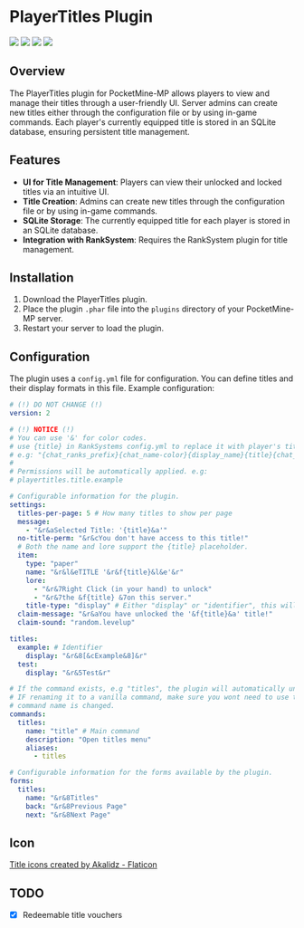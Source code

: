 # PlayerTitles Plugin
[![](https://poggit.pmmp.io/shield.state/PlayerTitles)](https://poggit.pmmp.io/p/PlayerTitles)
<a href="https://poggit.pmmp.io/p/PlayerTitles"><img src="https://poggit.pmmp.io/shield.state/PlayerTitles"></a>
[![](https://poggit.pmmp.io/shield.api/PlayerTitles)](https://poggit.pmmp.io/p/PlayerTitles)
<a href="https://poggit.pmmp.io/p/PlayerTitles"><img src="https://poggit.pmmp.io/shield.api/PlayerTitles"></a>
## Overview

The PlayerTitles plugin for PocketMine-MP allows players to view and manage their titles through a user-friendly UI. Server admins can create new titles either through the configuration file or by using in-game commands. Each player's currently equipped title is stored in an SQLite database, ensuring persistent title management.

## Features

- **UI for Title Management**: Players can view their unlocked and locked titles via an intuitive UI.
- **Title Creation**: Admins can create new titles through the configuration file or by using in-game commands.
- **SQLite Storage**: The currently equipped title for each player is stored in an SQLite database.
- **Integration with RankSystem**: Requires the RankSystem plugin for title management.

## Installation

1. Download the PlayerTitles plugin.
2. Place the plugin `.phar` file into the `plugins` directory of your PocketMine-MP server.
3. Restart your server to load the plugin.

## Configuration

The plugin uses a `config.yml` file for configuration. You can define titles and their display formats in this file. Example configuration:

```yaml
# (!) DO NOT CHANGE (!)
version: 2

# (!) NOTICE (!)
# You can use '&' for color codes.
# use {title} in RankSystems config.yml to replace it with player's title
# e.g: "{chat_ranks_prefix}{chat_name-color}{display_name}{title}{chat_format}{message}"
#
# Permissions will be automatically applied. e.g:
# playertitles.title.example

# Configurable information for the plugin.
settings:
  titles-per-page: 5 # How many titles to show per page
  message:
    - "&r&aSelected Title: '{title}&a'"
  no-title-perm: "&r&cYou don't have access to this title!"
  # Both the name and lore support the {title} placeholder.
  item:
    type: "paper"
    name: "&r&l&eTITLE '&r&f{title}&l&e'&r"
    lore: 
      - "&r&7Right Click (in your hand) to unlock"
      - "&r&7the &f{title} &7on this server."
    title-type: "display" # Either "display" or "identifier", this will show the titles identifier, or the display (Identifier will autocapitalize the first letter)
  claim-message: "&r&aYou have unlocked the '&f{title}&a' title!"
  claim-sound: "random.levelup"

titles:
  example: # Identifier 
    display: "&r&8[&cExample&8]&r"
  test:
    display: "&r&5Test&r"

# If the command exists, e.g "titles", the plugin will automatically unregister the vanilla command.
# IF renaming it to a vanilla command, make sure you wont need to use the command as it will no longer be available unless the
# command name is changed.
commands:
  titles:
    name: "title" # Main command
    description: "Open titles menu"
    aliases:
      - titles

# Configurable information for the forms available by the plugin.
forms:
  titles:
    name: "&r&8Titles"
    back: "&r&8Previous Page"
    next: "&r&8Next Page"
```
## Icon
<a href="https://www.flaticon.com/free-icons/title" title="title icons">Title icons created by Akalidz - Flaticon</a>

## TODO
- [x] Redeemable title vouchers
